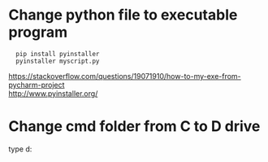 # Change python file to executable program   

      pip install pyinstaller
      pyinstaller myscript.py
https://stackoverflow.com/questions/19071910/how-to-my-exe-from-pycharm-project   
http://www.pyinstaller.org/   

# Change cmd folder from C to D drive   
type d:  
